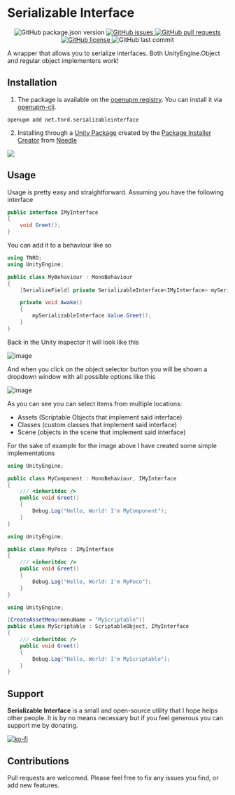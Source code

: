 # Serializable Interface

<p align="center">
	<img alt="GitHub package.json version" src ="https://img.shields.io/github/package-json/v/Thundernerd/Unity3D-SeriAlizableInterface" />
	<a href="https://github.com/Thundernerd/Unity3D-SeriAlizableInterface/issues">
		<img alt="GitHub issues" src ="https://img.shields.io/github/issues/Thundernerd/Unity3D-SeriAlizableInterface" />
	</a>
	<a href="https://github.com/Thundernerd/Unity3D-SeriAlizableInterface/pulls">
		<img alt="GitHub pull requests" src ="https://img.shields.io/github/issues-pr/Thundernerd/Unity3D-SeriAlizableInterface" />
	</a>
	<a href="https://github.com/Thundernerd/Unity3D-SeriAlizableInterface/blob/master/LICENSE.md">
		<img alt="GitHub license" src ="https://img.shields.io/github/license/Thundernerd/Unity3D-SeriAlizableInterface" />
	</a>
	<img alt="GitHub last commit" src ="https://img.shields.io/github/last-commit/Thundernerd/Unity3D-SeriAlizableInterface" />
</p>

A wrapper that allows you to serialize interfaces. Both UnityEngine.Object and regular object implementers work!

## Installation
1. The package is available on the [openupm registry](https://openupm.com). You can install it via [openupm-cli](https://github.com/openupm/openupm-cli).
```
openupm add net.tnrd.serializableinterface
```

2. Installing through a [Unity Package](http://package-installer.glitch.me/v1/installer/package.openupm.com/net.tnrd.serializableinterface?registry=https://package.openupm.com) created by the [Package Installer Creator](https://package-installer.glitch.me) from [Needle](https://needle.tools)

[<img src="https://img.shields.io/badge/-Download-success?style=for-the-badge"/>](http://package-installer.glitch.me/v1/installer/package.openupm.com/net.tnrd.serializableinterface?registry=https://package.openupm.com)

## Usage

Usage is pretty easy and straightforward. Assuming you have the following interface
```c#
public interface IMyInterface
{
    void Greet();
}
```

You can add it to a behaviour like so
```c#
using TNRD;
using UnityEngine;

public class MyBehaviour : MonoBehaviour
{
    [SerializeField] private SerializableInterface<IMyInterface> mySerializableInterface;

    private void Awake()
    {
        mySerializableInterface.Value.Greet();
    }
}
```

Back in the Unity inspector it will look like this

![image](https://user-images.githubusercontent.com/5531467/164994596-82ce84c8-27bc-4957-a297-f7c7d69c79d9.png)

And when you click on the object selector button you will be shown a dropdown window with all possible options like this

![image](https://user-images.githubusercontent.com/5531467/164994604-15a0d060-72d1-440b-926b-883dd5f31955.png)

As you can see you can select items from multiple locations:
- Assets (Scriptable Objects that implement said interface)
- Classes (custom classes that implement said interface)
- Scene (objects in the scene that implement said interface)

For the sake of example for the image above I have created some simple implementations

```c#
using UnityEngine;

public class MyComponent : MonoBehaviour, IMyInterface
{
    /// <inheritdoc />
    public void Greet()
    {
        Debug.Log("Hello, World! I'm MyComponent");
    }
}
```

```c#
using UnityEngine;

public class MyPoco : IMyInterface
{
    /// <inheritdoc />
    public void Greet()
    {
        Debug.Log("Hello, World! I'm MyPoco");
    }
}
```

```c#
using UnityEngine;

[CreateAssetMenu(menuName = "MyScriptable")]
public class MyScriptable : ScriptableObject, IMyInterface
{
    /// <inheritdoc />
    public void Greet()
    {
        Debug.Log("Hello, World! I'm MyScriptable");
    }
}
```


## Support
**Serializable Interface** is a small and open-source utility that I hope helps other people. It is by no means necessary but if you feel generous you can support me by donating.

[![ko-fi](https://www.ko-fi.com/img/githubbutton_sm.svg)](https://ko-fi.com/J3J11GEYY)

## Contributions
Pull requests are welcomed. Please feel free to fix any issues you find, or add new features.

